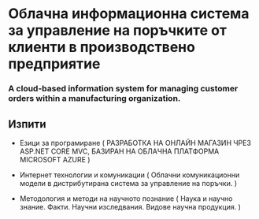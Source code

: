 # Облачна информационна система за управление на поръчките от клиенти в производствено предприятие

### A cloud-based information system for managing customer orders within a manufacturing organization.

## Изпити

- Езици за програмиране ( РАЗРАБОТКА НА ОНЛАЙН МАГАЗИН ЧРЕЗ ASP.NET CORE MVC, БАЗИРАН НА ОБЛАЧНА ПЛАТФОРМА MICROSOFT AZURE )

- Интернет технологии и комуникации ( Облачни комуникационни модели в дистрибутирана система за управление на поръчки. )
 
- Методология и методи на научното познание ( Наука и научно знание. Факти. Научни изследвания. Видове научна продукция. )